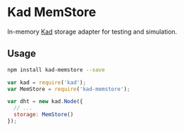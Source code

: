 Kad MemStore
============

In-memory [Kad](https://github.com/gordonwritescode/kad) storage adapter for
testing and simulation.

Usage
-----

```bash
npm install kad-memstore --save
```

```js
var kad = require('kad');
var MemStore = require('kad-memstore');

var dht = new kad.Node({
  // ...
  storage: MemStore()
});
```
